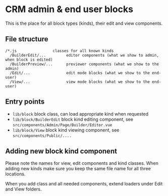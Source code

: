 # CRM admin & end user blocks

This is the place for all block types (kinds), their edit and view components.

## File structure
```
/*.js                classes for all known kinds
  /BuilderEdit/...         editor components (what we show to admin, when block is edited)
  /BuilderPreview/...      previewer components (what we show to the admin)
  /Edit/...                edit mode blocks (what we show to the end-user)
  /View/...                view mode blocks (what we show to the end-user)

```

## Entry points

 - `lib/block` block class, can load appropriate kind when requested
 - `lib/block/BuilderEdit` block kind editing component, see `src/components/Admin/Page/Builder/Editor.vue`
 - `lib/block/View` block kind viewing component, see `src/components/Public/....`

## Adding new block kind component

Please note the names for view, edit components and kind classes. When adding new kinds make sure you keep the
same file name for all three locations.

When you add class and all needed components, extend loaders under Edit and View folders.
